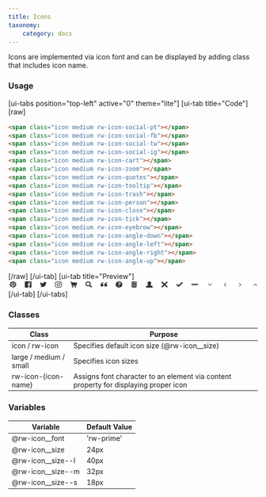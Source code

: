```yaml
---
title: Icons
taxonomy:
    category: docs
---
```


Icons are implemented via icon font and can be displayed by adding class that includes icon name. 

### Usage 

[ui-tabs position="top-left" active="0" theme="lite"]
[ui-tab title="Code"]
[raw]
```html
<span class="icon medium rw-icon-social-pt"></span>
<span class="icon medium rw-icon-social-fb"></span>
<span class="icon medium rw-icon-social-tw"></span>
<span class="icon medium rw-icon-social-ig"></span>
<span class="icon medium rw-icon-cart"></span>
<span class="icon medium rw-icon-zoom"></span>
<span class="icon medium rw-icon-quotes"></span>
<span class="icon medium rw-icon-tooltip"></span>
<span class="icon medium rw-icon-trash"></span>
<span class="icon medium rw-icon-person"></span>
<span class="icon medium rw-icon-close"></span>
<span class="icon medium rw-icon-tick"></span>
<span class="icon medium rw-icon-eyebrow"></span>
<span class="icon medium rw-icon-angle-down"></span>
<span class="icon medium rw-icon-angle-left"></span>
<span class="icon medium rw-icon-angle-right"></span>
<span class="icon medium rw-icon-angle-up"></span>
```
[/raw]
[/ui-tab]
[ui-tab title="Preview"]
![Icons](icons.png)
[/ui-tab]
[/ui-tabs]

### Classes
| Class | Purpose |
| --- | --- |
| icon / rw-icon | Specifies default icon size (@rw-icon__size) |
| large / medium / small | Specifies icon sizes  |
| rw-icon-{icon-name} | Assigns font character to an element via content property for displaying proper icon |



### Variables
| Variable | Default Value |
| -------- | ------------- |
| @rw-icon__font | 'rw-prime' |
| @rw-icon__size | 24px |
| @rw-icon__size--l | 40px |
| @rw-icon__size--m | 32px |
| @rw-icon__size--s | 18px |

